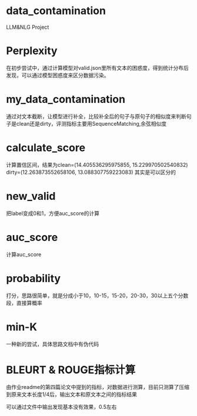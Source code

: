 # data_contamination
LLM&amp;NLG Project
# Perplexity
在初步尝试中，通过计算模型对valid.json里所有文本的困惑度，得到统计分布后发现，可以通过模型困惑度来区分数据污染。
# my_data_contamination
通过对文本截断，让模型进行补全，比较补全后的句子与原句子的相似度来判断句子是clean还是dirty，评测指标主要用SequenceMatching,余弦相似度
# calculate_score
计算置信区间，结果为clean=(14.405536295975855, 15.229970502540832)
dirty=(12.263873552658106, 13.088307759223083)
其实是可以区分的
# new_valid
把label变成0和1，方便auc_score的计算
# auc_score
计算auc_score
# probability
打分，思路很简单，就是分成小于10，10-15，15-20，20-30，30以上五个分数段，直接算概率
# min-K
一种新的尝试，具体思路文档中有伪代码
# BLEURT & ROUGE指标计算
由作业readme的第四篇论文中提到的指标，对数据进行测算，目前只测算了压缩到原来文本长度1/4后，输出文本和原文本之间的指标结果

可以通过文件中输出发现基本没有效果，0.5左右
